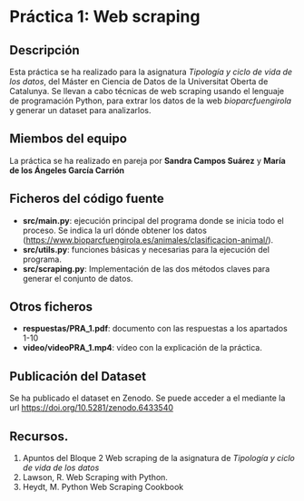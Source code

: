 # Práctica 1: Web scraping

## Descripción

Esta práctica se ha realizado para la asignatura _Tipología y ciclo de vida de los datos_, del Máster en Ciencia de Datos de la Universitat Oberta de Catalunya. Se llevan a cabo técnicas de web scraping usando el lenguaje de programación Python, para extrar los datos de la web _bioparcfuengirola_ y generar un dataset para analizarlos.

## Miembos del equipo

La práctica se ha realizado en pareja por **Sandra Campos Suárez** y **María de los Ángeles García Carrión**

## Ficheros del código fuente

* **src/main.py**: ejecución principal del programa donde se inicia todo el proceso. Se indica la url dónde obtener los datos (https://www.bioparcfuengirola.es/animales/clasificacion-animal/).
* **src/utils.py**: funciones básicas y necesarias para la ejecución del programa.
* **src/scraping.py**: Implementación de las dos métodos claves para generar el conjunto de datos.

## Otros ficheros

* **respuestas/PRA_1.pdf**: documento con las respuestas a los apartados 1-10
* **video/videoPRA_1.mp4**: vídeo con la explicación de la práctica.

## Publicación del Dataset

Se ha publicado el dataset en Zenodo. Se puede acceder a el mediante la url https://doi.org/10.5281/zenodo.6433540

## Recursos.

1. Apuntos del Bloque 2 Web scraping de la asignatura de _Tipología y ciclo de vida de los datos_
2. Lawson, R. Web Scraping with Python.
3. Heydt, M. Python Web Scraping Cookbook 
